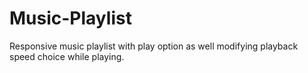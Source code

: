 # Music-Playlist
Responsive music playlist with play option as well modifying playback speed choice while playing.
